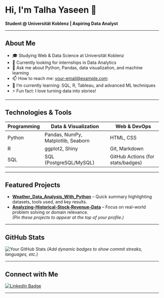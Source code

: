 # Hi, I'm Talha Yaseen 👋
**Student @ Universität Koblenz | Aspiring Data Analyst**

---

##  About Me
- 🎓 Studying Web & Data Science at Universität Koblenz  
- 👀 Currently looking for internships in Data Analytics  
- 💬 Ask me about Python, Pandas, data visualization, and machine learning  
- 📫 How to reach me: [your-email@example.com](mailto:your-email@example.com)  
- 🌱 I’m currently learning: SQL, R, Tableau, and advanced ML techniques  
- ⚡ Fun fact: I love turning data into stories!

---

##  Technologies & Tools

| Programming | Data & Visualization | Web & DevOps |
|-------------|----------------------|--------------|
| Python  | Pandas, NumPy, Matplotlib, Seaborn | HTML, CSS |
| R | ggplot2, Shiny | Git, Markdown |
| SQL | SQL (PostgreSQL/MySQL) | GitHub Actions (for stats/badges) |

---

##  Featured Projects
- **[Weather_Data_Analysis_With_Python](https://github.com/talhayaseen81/Weather_Data_Analysis_With_Python)** – Quick summary highlighting datasets, tools used, and key results.  
- **[Analyzing-Historical-Stock-Revenue-Data](https://github.com/talhayaseen81/Analyzing-Historical-Stock-Revenue-Data-and-Building-a-Dashboard)** – Focus on real-world problem solving or domain relevance.  
*(Pin these projects to appear at the top of your profile.)*

---

##  GitHub Stats
![Your GitHub Stats](link-to-github-readme-stats-badge)
*(Add dynamic badges to show commit streaks, languages, etc.)*

---

##  Connect with Me
[![LinkedIn Badge](https://img.shields.io/badge/LinkedIn-talhayaseen-blue)](https://www.linkedin.com/in/talha-yaseen0/)

---
